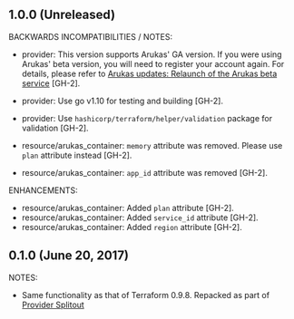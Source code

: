 ## 1.0.0 (Unreleased)

BACKWARDS INCOMPATIBILITIES / NOTES:

* provider: This version supports Arukas' GA version. If you were using Arukas' beta version, you will need to register your account again. For details, please refer to [Arukas updates: Relaunch of the Arukas beta service](https://arukas.io/en/updates-en/201802_arukas_beta_relaunch-en/) [GH-2].
* provider: Use go v1.10 for testing and building [GH-2].
* provider: Use `hashicorp/terraform/helper/validation` package for validation [GH-2].

* resource/arukas_container: `memory` attribute was removed. Please use `plan` attribute instead [GH-2].
* resource/arukas_container: `app_id` attribute was removed [GH-2].

ENHANCEMENTS:

* resource/arukas_container: Added `plan` attribute [GH-2].
* resource/arukas_container: Added `service_id` attribute [GH-2].
* resource/arukas_container: Added `region` attribute [GH-2].

## 0.1.0 (June 20, 2017)

NOTES:

* Same functionality as that of Terraform 0.9.8. Repacked as part of [Provider Splitout](https://www.hashicorp.com/blog/upcoming-provider-changes-in-terraform-0-10/)
